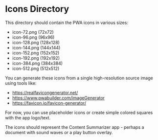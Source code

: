 # Icons Directory

This directory should contain the PWA icons in various sizes:

- icon-72.png (72x72)
- icon-96.png (96x96)
- icon-128.png (128x128)
- icon-144.png (144x144)
- icon-152.png (152x152)
- icon-192.png (192x192)
- icon-384.png (384x384)
- icon-512.png (512x512)

You can generate these icons from a single high-resolution source image using tools like:
- https://realfavicongenerator.net/
- https://www.pwabuilder.com/imageGenerator
- https://favicon.io/favicon-generator/

For now, you can use placeholder icons or create simple colored squares with the app logo/text.

The icons should represent the Content Summarizer app - perhaps a document with sound waves or a play button overlay.
